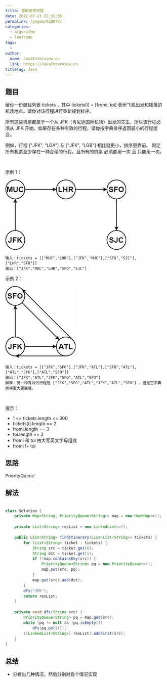 ```yaml
---
title: 重新安排行程
date: 2022-07-23 22:31:36
permalink: /pages/038078/
categories:
  - algorithm
  - leetcode
tags:
  - 
author: 
  name: JavaInterview.cn
  link: https://JavaInterview.cn
titleTag: Java
---
```



## 题目

给你一份航线列表 tickets ，其中 tickets[i] = [fromi, toi] 表示飞机出发和降落的机场地点。请你对该行程进行重新规划排序。

所有这些机票都属于一个从 JFK（肯尼迪国际机场）出发的先生，所以该行程必须从 JFK 开始。如果存在多种有效的行程，请你按字典排序返回最小的行程组合。

例如，行程 ["JFK", "LGA"] 与 ["JFK", "LGB"] 相比就更小，排序更靠前。
假定所有机票至少存在一种合理的行程。且所有的机票 必须都用一次 且 只能用一次。

 

示例 1：

![](../../../media/pictures/leetcode/itinerary1-graph.jpeg)

    输入：tickets = [["MUC","LHR"],["JFK","MUC"],["SFO","SJC"],["LHR","SFO"]]
    输出：["JFK","MUC","LHR","SFO","SJC"]
示例 2：

![](../../../media/pictures/leetcode/itinerary2-graph.jpeg)

    输入：tickets = [["JFK","SFO"],["JFK","ATL"],["SFO","ATL"],["ATL","JFK"],["ATL","SFO"]]
    输出：["JFK","ATL","JFK","SFO","ATL","SFO"]
    解释：另一种有效的行程是 ["JFK","SFO","ATL","JFK","ATL","SFO"] ，但是它字典排序更大更靠后。
 

提示：

- 1 <= tickets.length <= 300
- tickets[i].length == 2
- fromi.length == 3
- toi.length == 3
- fromi 和 toi 由大写英文字母组成
- fromi != toi



## 思路

PriorityQueue

## 解法
```java

class Solution {
    private Map<String, PriorityQueue<String>> map = new HashMap<>();

    private List<String> resList = new LinkedList<>();

    public List<String> findItinerary(List<List<String>> tickets) {
        for (List<String> ticket : tickets) {
            String src = ticket.get(0);
            String dst = ticket.get(1);
            if (!map.containsKey(src)) {
                PriorityQueue<String> pq = new PriorityQueue<>();
                map.put(src, pq);
            }
            map.get(src).add(dst);
        }
        dfs("JFK");
        return resList;
    }

    private void dfs(String src) {
        PriorityQueue<String> pq = map.get(src);
        while (pq != null && !pq.isEmpty())
            dfs(pq.poll());
        ((LinkedList<String>) resList).addFirst(src);
    }
}
```

## 总结

- 分析出几种情况，然后分别对各个情况实现 
